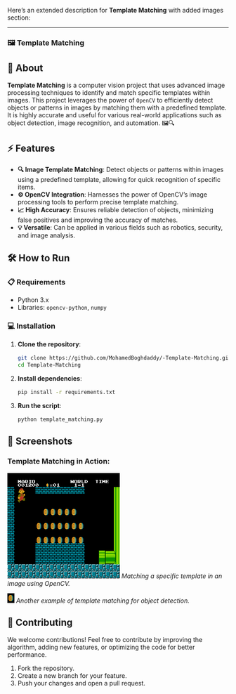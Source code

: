 Here’s an extended description for **Template Matching** with added images section:

---

### 🖼️ Template Matching

## 🚀 About
**Template Matching** is a computer vision project that uses advanced image processing techniques to identify and match specific templates within images. This project leverages the power of `OpenCV` to efficiently detect objects or patterns in images by matching them with a predefined template. It is highly accurate and useful for various real-world applications such as object detection, image recognition, and automation. 🖼️🔍

## ⚡ Features
- **🔍 Image Template Matching**: Detect objects or patterns within images using a predefined template, allowing for quick recognition of specific items.
- **⚙️ OpenCV Integration**: Harnesses the power of OpenCV’s image processing tools to perform precise template matching.
- **📈 High Accuracy**: Ensures reliable detection of objects, minimizing false positives and improving the accuracy of matches.
- **💡 Versatile**: Can be applied in various fields such as robotics, security, and image analysis.

## 🛠️ How to Run

### 📋 Requirements
- Python 3.x
- Libraries: `opencv-python`, `numpy`

### 💻 Installation

1. **Clone the repository**:
   ```bash
   git clone https://github.com/MohamedBoghdaddy/-Template-Matching.git
   cd Template-Matching
   ```

2. **Install dependencies**:
   ```bash
   pip install -r requirements.txt
   ```

3. **Run the script**:
   ```bash
   python template_matching.py
   ```

## 📸 Screenshots

### Template Matching in Action:
![Template Matching Result 1](./mario.png)
_Matching a specific template in an image using OpenCV._

![Template Matching Result 2](./mario_coin3.png)
_Another example of template matching for object detection._

## 🤝 Contributing
We welcome contributions! Feel free to contribute by improving the algorithm, adding new features, or optimizing the code for better performance.

1. Fork the repository.
2. Create a new branch for your feature.
3. Push your changes and open a pull request.

